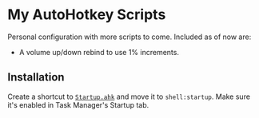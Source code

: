 # My AutoHotkey Scripts

Personal configuration with more scripts to come. Included as of now are:

- A volume up/down rebind to use 1% increments.

## Installation

Create a shortcut to [`Startup.ahk`](Startup.ahk) and move it to `shell:startup`. Make sure it's enabled in Task Manager's Startup tab.
